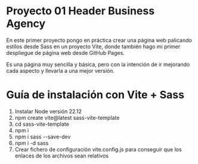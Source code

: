 # Proyecto 01 Header Business Agency

En este primer proyecto pongo en práctica crear una página web palicando estilos desde Sass en un proyecto Vite,
donde también hago mi primer despliegue de página web desde GitHub Pages. 

Es una página muy sencilla y básica, pero con la intención de ir mejorando cada aspecto y llevarla a una mejor versión.

# Guía de instalación con Vite + Sass

1. Instalar Node versión 22.12
2. npm create vite@latest sass-vite-template
3. cd sass-vite-template
4. npm i
5. npm i sass --save-dev
6. npm i -d sass
7. Crear fichero de configuración vite.config.js para conseguir que los enlaces de los archivos sean relativos
